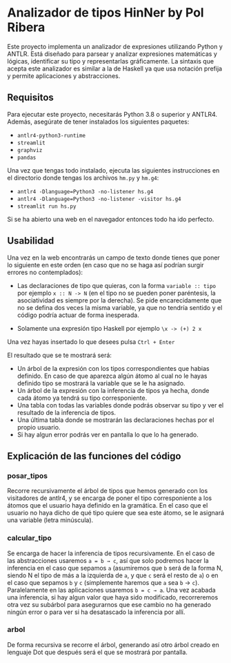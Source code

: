 # Analizador de tipos HinNer by Pol Ribera

Este proyecto implementa un analizador de expresiones utilizando Python y ANTLR. Está diseñado para parsear y analizar expresiones matemáticas y lógicas, identificar su tipo y representarlas gráficamente. La sintaxis que acepta este analizador es similar a la de Haskell ya que usa notación prefija y permite aplicaciones y abstracciones.  

## Requisitos
Para ejecutar este proyecto, necesitarás Python 3.8 o superior y ANTLR4. Además, asegúrate de tener instalados los siguientes paquetes:

- `antlr4-python3-runtime`
- `streamlit`
- `graphviz`
- `pandas`

Una vez que tengas todo instalado, ejecuta las siguientes instrucciones en el directorio donde tengas los archivos `hm.py` y `hm.g4`:
- `antlr4 -Dlanguage=Python3 -no-listener hs.g4`
- `antlr4 -Dlanguage=Python3 -no-listener -visitor hs.g4`
- `streamlit run hs.py`

Si se ha abierto una web en el navegador entonces todo ha ido perfecto. 

## Usabilidad

Una vez en la web encontrarás un campo de texto donde tienes que poner lo siguiente en este orden (en caso que no se haga así podrían surgir errores no contemplados): 
- Las declaraciones de tipo que quieras, con la forma `variable :: tipo` por ejemplo `x :: N -> N` (en el tipo no se pueden poner paréntesis, la asociatividad es siempre por la derecha). Se pide encarecidamente que no se defina dos veces la misma variable, ya que no tendría sentido y el código podría actuar de forma inesperada.
 
- Solamente una expresión tipo Haskell por ejemplo `\x -> (+) 2 x`

Una vez hayas insertado lo que desees pulsa `Ctrl + Enter` 



El resultado que se te mostrará será: 
- Un árbol de la expresión con los tipos correspondientes que habias definido. En caso de que aparezca algún átomo al cual no le hayas definido tipo se mostrará la variable que se le ha asignado.
- Un árbol de la expresión con la inferencia de tipos ya hecha, donde cada átomo ya tendrá su tipo corresponiente.
- Una tabla con todas las variables donde podrás observar su tipo y ver el resultado de la inferencia de tipos.
- Una última tabla donde se mostrarán las declaraciones hechas por el propio usuario. 
- Si hay algun error podrás ver en pantalla lo que lo ha generado.

## Explicación de las funciones del código

### posar_tipos
Recorre recursivamente el árbol de tipos que hemos generado con los visitadores de antlr4, y se encarga de poner el tipo corresponiente a los átomos que el usuario haya definido en la gramática. En el caso que el usuario no haya dicho de qué tipo quiere que sea este átomo, se le asignará una variable (letra minúscula).
### calcular_tipo
Se encarga de hacer la inferencia de tipos recursivamente. En el caso de las abstracciones usaremos `a = b → c`, así que solo podremos hacer la inferencia en el caso que sepamos `a` (asumiremos que `b` será de la forma N, siendo N el tipo de más a la izquierda de `a`, y que `c` será el resto de `a`)  o en el caso que sepamos `b` y `c` (simplemente haremos que `a` sea `b` -> `c`). Paralelamente en las aplicaciones usaremos `b = c → a`. Una vez acabada una inferencia, si hay algun valor que haya sido modificado, recorreremos otra vez su subárbol para asegurarnos que ese cambio no ha generado ningún error o para ver si ha desatascado la inferencia por allí. 
### arbol
De forma recursiva se recorre el árbol, generando así otro árbol creado en lenguaje Dot que después será el que se mostrará por pantalla. 